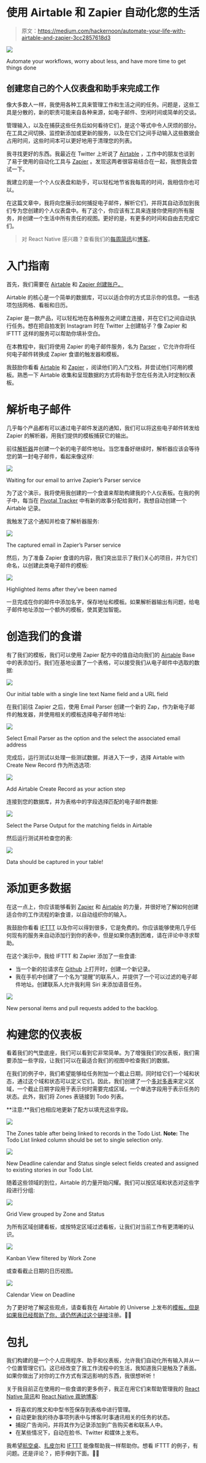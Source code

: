 # 使用 Airtable 和 Zapier 自动化您的生活

> 原文：<https://medium.com/hackernoon/automate-your-life-with-airtable-and-zapier-3cc2857618d3>

![](img/7c7072e375d337b6426fd64001685dec.png)

Automate your workflows, worry about less, and have more time to get things done

## 创建您自己的个人仪表盘和助手来完成工作

像大多数人一样，我使用各种工具来管理工作和生活之间的任务。问题是，这些工具是分散的，新的职责可能来自各种来源，如电子邮件、空闲时间或简单的交谈。

管理输入，以及在捕获这些任务后如何看待它们，是这个等式中令人厌烦的部分。在工具之间切换、监控新添加或更新的服务，以及在它们之间手动输入这些数据会占用时间，这些时间本可以更好地用于清理您的列表。

我寻找更好的东西。我最近在 Twitter 上听说了 [Airtable](https://airtable.com/invite/r/nYHpQu2S) ，工作中的朋友也谈到了易于使用的自动化工具与 [Zapier](https://zapier.com/) 。发现这两者很容易结合在一起，我想我会尝试一下。

我建立的是一个个人仪表盘和助手，可以轻松地节省我每周的时间，我相信你也可以。

在这篇文章中，我将向您展示如何捕捉电子邮件，解析它们，并将其自动添加到我们专为您创建的个人仪表盘中。有了这个，你应该有工具来连接你使用的所有服务，并创建一个生活中所有责任的视图。更好的是，有更多的时间和自由去完成它们。

> 对 React Native 感兴趣？查看我们的[每周简讯](http://reactnativecoach.com)和[博客](https://blog.reactnativecoach.com)。

# 入门指南

首先，我们需要在 [Airtable](https://airtable.com/invite/r/nYHpQu2S) 和 [Zapier 创建账户。](https://zapier.com/)

Airtable 的核心是一个简单的数据库，可以以适合你的方式显示你的信息。一些选项包括网格、看板和日历。

Zapier 是一款产品，可以轻松地在各种服务之间建立连接，并在它们之间自动执行任务。想在把自拍发到 Instagram 时在 Twitter 上创建帖子？像 Zapier 和 IFTTT 这样的服务可以帮助你填补空白。

在本教程中，我们将使用 Zapier 的电子邮件服务，名为 [Parser](https://parser.zapier.com) ，它允许你将任何电子邮件转换成 Zapier 食谱的触发器和模板。

我鼓励你看看 [Airtable](https://airtable.com/invite/r/nYHpQu2S) 和 [Zapier](https://zapier.com/) ，阅读他们的入门文档，并尝试他们可用的模板。熟悉一下 Airtable 收集和呈现数据的方式将有助于您在任务流入时定制仪表板。

# 解析电子邮件

几乎每个产品都有可以通过电子邮件发送的通知，我们可以将这些电子邮件转发给 Zapier 的解析器，用我们提供的模板捕获它的输出。

前往[解析器](https://parser.zapier.com)并创建一个新的电子邮件地址。当您准备好继续时，解析器应该会等待您的第一封电子邮件，看起来像这样:

![](img/c80e4beab4a539673c5a51f845e40e51.png)

Waiting for our email to arrive Zapier’s Parser service

为了这个演示，我将使用我创建的一个食谱来帮助构建我的个人仪表板。在我的例子中，每当在 [Pivotal Tracker](https://www.pivotaltracker.com) 中有新的故事分配给我时，我想自动创建一个 Airtable 记录。

我触发了这个通知并检查了解析器服务:

![](img/bbb178dd15ad7a753dc17cad59805674.png)

The captured email in Zapier’s Parser service

然后，为了准备 Zapier 食谱的内容，我们突出显示了我们关心的项目，并为它们命名，以创建此类电子邮件的模板:

![](img/ebcd5163cddf16c845f288c454781ec2.png)

Highlighted items after they’ve been named

一旦完成在你的邮件中添加名字，保存地址和模板。如果解析器输出有问题，给电子邮件地址添加一个额外的模板，使其更加智能。

# 创造我们的食谱

有了我们的模板，我们可以使用 Zapier 配方中的值自动向我们的 [Airtable](https://airtable.com/invite/r/nYHpQu2S) Base 中的表添加行。我们在基地设置了一个表格，可以接受我们从电子邮件中选取的数据:

![](img/74054761338c13cc5ede26bad8697e34.png)

Our initial table with a single line text Name field and a URL field

在我们前往 Zapier 之后，使用 Email Parser 创建一个新的 Zap，作为新电子邮件的触发器，并使用相关的模板选择电子邮件地址:

![](img/fec9acd3e2213f60816fa08e52370e8f.png)

Select Email Parser as the option and the select the associated email address

完成后，运行测试以处理一些测试数据，并进入下一步，选择 Airtable with Create New Record 作为所选选项:

![](img/a7f6a083094fc8cd2d565f64ea0ae64f.png)

Add Airtable Create Record as your action step

连接到您的数据库，并为表格中的字段选择匹配的电子邮件数据:

![](img/349892ca280ff0b65030eae8127585f0.png)

Select the Parse Output for the matching fields in Airtable

然后运行测试并检查您的表:

![](img/b396746c46243219af21426d3597f9a6.png)

Data should be captured in your table!

# 添加更多数据

在这一点上，你应该能够看到 [Zapier](https://zapier.com) 和 [Airtable](https://airtable.com/invite/r/nYHpQu2S) 的力量，并很好地了解如何创建适合你的工作流程的新食谱，以自动组织你的输入。

我鼓励你看看 [IFTTT](https://ifttt.com) 以及你可以得到很多，它是免费的。你应该能够使用几乎任何现有的服务来自动添加行到你的表中，但是如果你遇到困难，请在评论中寻求帮助。

在这个演示中，我给 IFTTT 和 Zapier 添加了一些食谱:

*   当一个新的拉请求在 [Github](https://github.com) 上打开时，创建一个新记录。
*   我在手机中创建了一个名为“提醒”的联系人，并提供了一个可以过滤的电子邮件地址。创建联系人允许我利用 Siri 来添加语音任务。

![](img/1f3a2940a24482438f28c7f6f5762eff.png)

New personal items and pull requests added to the backlog.

# 构建您的仪表板

看着我们的气垫底座，我们可以看到它非常简单。为了增强我们的仪表板，我们需要添加一些字段，让我们可以在最适合我们的视图中检查我们的数据。

在我们的例子中，我们希望能够给任务附加一个截止日期，同时给它们一个域和状态，通过这个域和状态可以定义它们。因此，我们创建了一个[多对多表](https://support.airtable.com/hc/en-us/articles/218734758-A-beginner-s-guide-to-many-to-many-relationships)来定义区域，一个截止日期字段用于表示何时需要完成区域，一个单选字段用于表示任务的状态。此外，我们将 Zones 表链接到 Todo 列表。

**注意:**我们也相应地更新了配方以填充这些字段。

![](img/6ef4f28ead14c5b596cbd8c3d2b92ab1.png)

The Zones table after being linked to records in the Todo List. **Note:** The Todo List linked column should be set to single selection only.

![](img/4f74aaad38085556d4f750f47550c6be.png)

New Deadline calendar and Status single select fields created and assigned to existing stories in our Todo List.

随着这些领域的到位，Airtable 的力量开始闪耀。我们可以按区域和状态对这些字段进行分组:

![](img/2c936603beff9bda01df1358d49d2cf9.png)

Grid View grouped by Zone and Status

为所有区域创建看板，或按特定区域过滤看板，让我们对当前工作有更清晰的认识。

![](img/36166b596e507bdf8fa53efa16d8a435.png)

Kanban View filtered by Work Zone

或查看截止日期的日历视图。

![](img/85d75879496143b9bcd2b3eaae4cc591.png)

Calendar View on Deadline

为了更好地了解这些观点，请查看我在 Airtable 的 Universe 上发布的[模板，但是如果我已经帮助了你，请仍然通过](https://airtable.com/universe/expG9bMGldFV7ibo5/personal-dashboard)[这个链接](https://airtable.com/invite/r/nYHpQu2S)注册。🙏🏻

# 包扎

我们构建的是一个个人应用程序、助手和仪表板，允许我们自动化所有输入并从一个位置管理它们。这已经改变了我工作流程中的生活，我知道我只是触及了表面。如果你做出了对你的工作方式有深远影响的东西，我很想听听！

关于我目前正在使用的一些食谱的更多例子，我正在用它们来帮助管理我的 [React Native 简讯](http://reactnativecoach.com)和 [React Native 蔻驰博客](https://blog.reactnativecoach.com):

*   将喜欢的推文和中型书签保存到表格中进行管理。
*   自动更新我的待办事项列表中与博客/时事通讯相关的任务的状态。
*   捕捉广告询问，并将其作为记录添加到广告购买者和联系人中。
*   在某些情况下，自动在脸书、Twitter 和媒体上发布。

我希望[航空桌](https://airtable.com/invite/r/nYHpQu2S)、[扎皮尔](https://zapier.com)和 [IFTTT](https://ifttt.com) 能像帮助我一样帮助你。想看 IFTTT 的例子，有问题。还是评论？，把手伸到下面。✌🏻